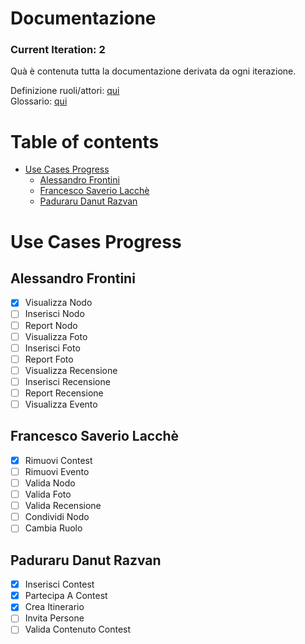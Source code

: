 # Documentazione <!-- omit in toc -->

### Current Iteration: 2 <!-- omit in toc -->

Quà è contenuta tutta la documentazione derivata da ogni iterazione.<br>

Definizione ruoli/attori: [qui](actors.md) <br>
Glossario: [qui](glossary.md)

# Table of contents  <!-- omit in toc -->
- [Use Cases Progress](#use-cases-progress)
  - [Alessandro Frontini](#alessandro-frontini)
  - [Francesco Saverio Lacchè](#francesco-saverio-lacchè)
  - [Paduraru Danut Razvan](#paduraru-danut-razvan)

# Use Cases Progress

## Alessandro Frontini

- [x] Visualizza Nodo
- [ ] Inserisci Nodo
- [ ] Report Nodo
- [ ] Visualizza Foto
- [ ] Inserisci Foto
- [ ] Report Foto
- [ ] Visualizza Recensione
- [ ] Inserisci Recensione
- [ ] Report Recensione
- [ ] Visualizza Evento

## Francesco Saverio Lacchè

- [x] Rimuovi Contest
- [ ] Rimuovi Evento
- [ ] Valida Nodo
- [ ] Valida Foto
- [ ] Valida Recensione
- [ ] Condividi Nodo
- [ ] Cambia Ruolo

## Paduraru Danut Razvan

- [x] Inserisci Contest
- [x] Partecipa A Contest
- [x] Crea Itinerario
- [ ] Invita Persone 
- [ ] Valida Contenuto Contest
